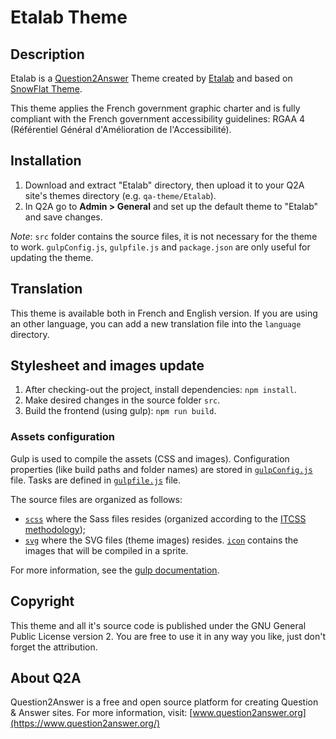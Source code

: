# Etalab Theme

## Description

Etalab is a [Question2Answer](https://www.question2answer.org/) Theme created by [Etalab](https://www.etalab.gouv.fr/) and based on [SnowFlat Theme](https://github.com/q2a/question2answer/tree/dev/qa-theme/SnowFlat).

This theme applies the French government graphic charter and is fully compliant with the French government accessibility guidelines: RGAA 4 (Référentiel Général d'Amélioration de l'Accessibilité).

## Installation

1. Download and extract "Etalab" directory, then upload it to your Q2A site's themes directory (e.g. `qa-theme/Etalab`).
2. In Q2A go to **Admin > General** and set up the default theme to "Etalab" and save changes.

_Note_:  `src` folder contains the source files, it is not necessary for the theme to work. `gulpConfig.js`, `gulpfile.js` and `package.json` are only useful for updating the theme.

## Translation

This theme is available both in French and English version.
If you are using an other language, you can add a new translation file into the `language` directory.

## Stylesheet and images update

1. After checking-out the project, install dependencies: `npm install`.
2. Make desired changes in the source folder `src`.
3. Build the frontend (using gulp): `npm run build`.

### Assets configuration

Gulp is used to compile the assets (CSS and images).
Configuration properties (like build paths and folder names) are stored in [`gulpConfig.js`](./gulpConfig.js) file.
Tasks are defined in [`gulpfile.js`](./gulpfile.js) file.

The source files are organized as follows:

* [`scss`](./src/scss) where the Sass files resides (organized according to the [ITCSS methodology](https://speakerdeck.com/dafed/managing-css-projects-with-itcss));
* [`svg`](./src/svg) where the SVG files (theme images) resides. [`icon`](./src/svg/icon) contains the images that will be compiled in a sprite.

For more information, see the [gulp documentation](https://gulpjs.com/docs/en/getting-started/quick-start).

## Copyright

This theme and all it's source code is published under the GNU General Public License version 2. You are free to use it in any way you like, just don't forget the attribution.

## About Q2A

Question2Answer is a free and open source platform for creating Question & Answer sites. For more information, visit: [www.question2answer.org](https://www.question2answer.org/)
